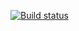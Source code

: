 [![Build status](https://ci.appveyor.com/api/projects/status/drfmu5vsncidb4bn?svg=true)](https://ci.appveyor.com/project/smartcookiem/patternsfirsttask)